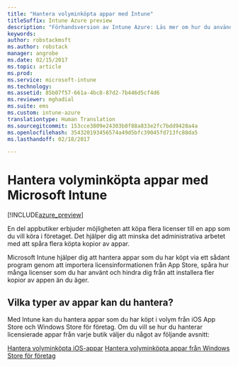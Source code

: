 ```yaml
---
title: "Hantera volyminköpta appar med Intune"
titleSuffix: Intune Azure preview
description: "Förhandsversion av Intune Azure: Läs mer om hur du använder Intune för att hantera och övervaka din användning av volyminköpta appar från butiker."
keywords: 
author: robstackmsft
ms.author: robstack
manager: angrobe
ms.date: 02/15/2017
ms.topic: article
ms.prod: 
ms.service: microsoft-intune
ms.technology: 
ms.assetid: 85b07f57-661a-4bc8-87d2-7b446d5cf4d6
ms.reviewer: mghadial
ms.suite: ems
ms.custom: intune-azure
translationtype: Human Translation
ms.sourcegitcommit: 153cce3809e24303b8f88a833e2fc7bdd9428a4a
ms.openlocfilehash: 354320193456574a49d5bfc39045fd713fc88da5
ms.lasthandoff: 02/18/2017

---
```


# <a name="manage-volume-purchased-apps-with-micrsoft-intune"></a>Hantera volyminköpta appar med Microsoft Intune

[!INCLUDE[azure_preview](../includes/azure_preview.md)]

En del appbutiker erbjuder möjligheten att köpa flera licenser till en app som du vill köra i företaget. Det hjälper dig att minska det administrativa arbetet med att spåra flera köpta kopior av appar.

Microsoft Intune hjälper dig att hantera appar som du har köpt via ett sådant program genom att importera licensinformationen från App Store, spåra hur många licenser som du har använt och hindra dig från att installera fler kopior av appen än du äger.

## <a name="which-types-of-apps-can-you-manage"></a>Vilka typer av appar kan du hantera?

Med Intune kan du hantera appar som du har köpt i volym från iOS App Store och Windows Store för företag. Om du vill se hur du hanterar licensierade appar från varje butik väljer du något av följande avsnitt:

[Hantera volyminköpta iOS-appar](ios-vpp-apps.md)
[Hantera volyminköpta appar från Windows Store för företag](wsfb-apps.md)

